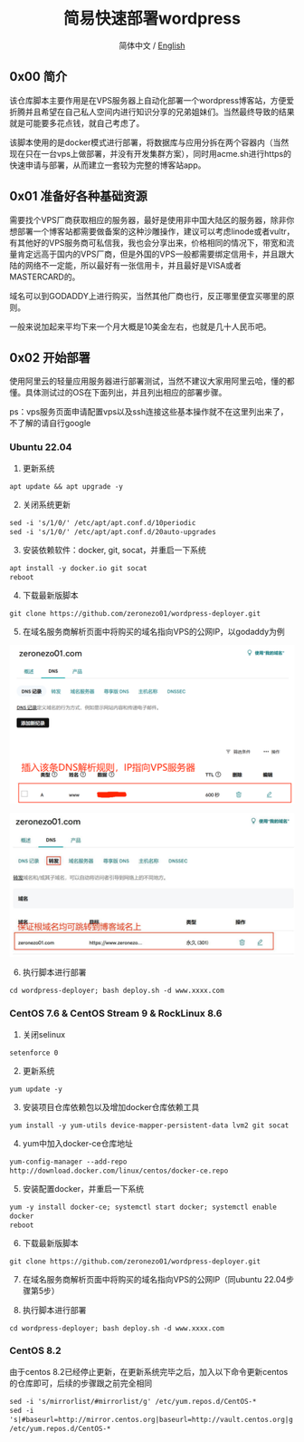<div align="center">

<h1>简易快速部署wordpress</h1>

简体中文 / [English](./Readme.en.md)

</div>

## 0x00 简介

该仓库脚本主要作用是在VPS服务器上自动化部署一个wordpress博客站，方便爱折腾并且希望在自己私人空间内进行知识分享的兄弟姐妹们。当然最终导致的结果就是可能要多花点钱，就自己考虑了。

该脚本使用的是docker模式进行部署，将数据库与应用分拆在两个容器内（当然现在只在一台vps上做部署，并没有开发集群方案），同时用acme.sh进行https的快速申请与部署，从而建立一套较为完整的博客站app。

## 0x01 准备好各种基础资源

需要找个VPS厂商获取相应的服务器，最好是使用非中国大陆区的服务器，除非你想部署一个博客站都需要做备案的这种沙雕操作，建议可以考虑linode或者vultr，有其他好的VPS服务商可私信我，我也会分享出来，价格相同的情况下，带宽和流量肯定远高于国内的VPS厂商，但是外国的VPS一般都需要绑定信用卡，并且跟大陆的网络不一定能，所以最好有一张信用卡，并且最好是VISA或者MASTERCARD的。

域名可以到GODADDY上进行购买，当然其他厂商也行，反正哪里便宜买哪里的原则。

一般来说加起来平均下来一个月大概是10美金左右，也就是几十人民币吧。

## 0x02 开始部署

使用阿里云的轻量应用服务器进行部署测试，当然不建议大家用阿里云哈，懂的都懂。具体测试过的OS在下面列出，并且列出相应的部署步骤。

ps：vps服务页面申请配置vps以及ssh连接这些基本操作就不在这里列出来了，不了解的请自行google

### Ubuntu 22.04

1. 更新系统

``` shell
apt update && apt upgrade -y
```

2. 关闭系统更新

``` shell
sed -i 's/1/0/' /etc/apt/apt.conf.d/10periodic
sed -i 's/1/0/' /etc/apt/apt.conf.d/20auto-upgrades
```

3. 安装依赖软件：docker, git, socat，并重启一下系统

``` shell
apt install -y docker.io git socat
reboot
```

4. 下载最新版脚本

``` shell
git clone https://github.com/zeronezo01/wordpress-deployer.git
```

5. 在域名服务商解析页面中将购买的域名指向VPS的公网IP，以godaddy为例

![更新DNS](img/dns-recording.png)

![根域名重定向](img/dns-forwarding.png)

6.  执行脚本进行部署

``` shell
cd wordpress-deployer; bash deploy.sh -d www.xxxx.com
```

### CentOS 7.6 & CentOS Stream 9 & RockLinux 8.6

1. 关闭selinux

``` shell
setenforce 0
```

2. 更新系统

``` shell
yum update -y
```

3. 安装项目仓库依赖包以及增加docker仓库依赖工具

``` shell
yum install -y yum-utils device-mapper-persistent-data lvm2 git socat
```

4. yum中加入docker-ce仓库地址

``` shell
yum-config-manager --add-repo http://download.docker.com/linux/centos/docker-ce.repo
```

5. 安装配置docker，并重启一下系统

``` shell
yum -y install docker-ce; systemctl start docker; systemctl enable docker
reboot
```

6. 下载最新版脚本

``` shell
git clone https://github.com/zeronezo01/wordpress-deployer.git
```

7. 在域名服务商解析页面中将购买的域名指向VPS的公网IP（同ubuntu 22.04步骤第5步）

8.  执行脚本进行部署

``` shell
cd wordpress-deployer; bash deploy.sh -d www.xxxx.com
```

### CentOS 8.2

由于centos 8.2已经停止更新，在更新系统完毕之后，加入以下命令更新centos的仓库即可，后续的步骤跟之前完全相同

``` shell
sed -i 's/mirrorlist/#mirrorlist/g' /etc/yum.repos.d/CentOS-*
sed -i 's|#baseurl=http://mirror.centos.org|baseurl=http://vault.centos.org|g' /etc/yum.repos.d/CentOS-*
```
